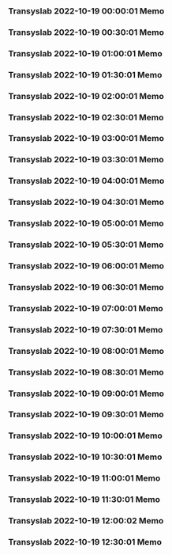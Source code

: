 ### Transyslab 2022-10-19 00:00:01 Memo
### Transyslab 2022-10-19 00:30:01 Memo
### Transyslab 2022-10-19 01:00:01 Memo
### Transyslab 2022-10-19 01:30:01 Memo
### Transyslab 2022-10-19 02:00:01 Memo
### Transyslab 2022-10-19 02:30:01 Memo
### Transyslab 2022-10-19 03:00:01 Memo
### Transyslab 2022-10-19 03:30:01 Memo
### Transyslab 2022-10-19 04:00:01 Memo
### Transyslab 2022-10-19 04:30:01 Memo
### Transyslab 2022-10-19 05:00:01 Memo
### Transyslab 2022-10-19 05:30:01 Memo
### Transyslab 2022-10-19 06:00:01 Memo
### Transyslab 2022-10-19 06:30:01 Memo
### Transyslab 2022-10-19 07:00:01 Memo
### Transyslab 2022-10-19 07:30:01 Memo
### Transyslab 2022-10-19 08:00:01 Memo
### Transyslab 2022-10-19 08:30:01 Memo
### Transyslab 2022-10-19 09:00:01 Memo
### Transyslab 2022-10-19 09:30:01 Memo
### Transyslab 2022-10-19 10:00:01 Memo
### Transyslab 2022-10-19 10:30:01 Memo
### Transyslab 2022-10-19 11:00:01 Memo
### Transyslab 2022-10-19 11:30:01 Memo
### Transyslab 2022-10-19 12:00:02 Memo
### Transyslab 2022-10-19 12:30:01 Memo
